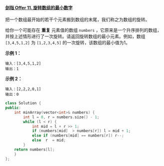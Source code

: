 #### [剑指 Offer 11. 旋转数组的最小数字](https://leetcode-cn.com/problems/xuan-zhuan-shu-zu-de-zui-xiao-shu-zi-lcof/)

把一个数组最开始的若干个元素搬到数组的末尾，我们称之为数组的旋转。

给你一个可能存在 **重复** 元素值的数组 `numbers` ，它原来是一个升序排列的数组，并按上述情形进行了一次旋转。请返回旋转数组的最小元素。例如，数组 `[3,4,5,1,2]` 为 `[1,2,3,4,5]` 的一次旋转，该数组的最小值为1。 

**示例 1：**

```
输入：[3,4,5,1,2]
输出：1
```

**示例 2：**

```
输入：[2,2,2,0,1]
输出：0
```



```c++
class Solution {
public:
    int minArray(vector<int>& numbers) {
        int l = 0, r = numbers.size() - 1; 
        while (l < r) {
            int mid = l + r >> 1;
            if (numbers[mid]  > numbers[r]) l = mid + 1; 
            else if (numbers[mid] == numbers[r]) r--;
            else  r  = mid;
        }
    return numbers[l];
    }
};

```

